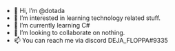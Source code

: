 - 👋 Hi, I’m @dotada
- 👀 I’m interested in learning technology related stuff.
- 🌱 I’m currently learning C#
- 💞️ I’m looking to collaborate on nothing.
- 📫 You can reach me via discord DEJA_FLOPPA#9335

<!---
dotada/dotada is a ✨ special ✨ repository because its `README.md` (this file) appears on your GitHub profile.
You can click the Preview link to take a look at your changes.
--->
